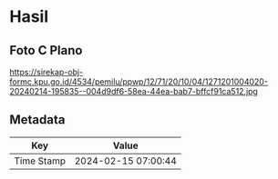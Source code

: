 # Hasil

## Foto C Plano

https://sirekap-obj-formc.kpu.go.id/4534/pemilu/ppwp/12/71/20/10/04/1271201004020-20240214-195835--004d9df6-58ea-44ea-bab7-bffcf91ca512.jpg


## Metadata

| Key        | Value               |
| ---------- | ------------------- |
| Time Stamp | 2024-02-15 07:00:44 |



